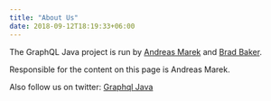 ```yaml
---
title: "About Us"
date: 2018-09-12T18:19:33+06:00
---
```


The GraphQL Java project is run by [Andreas Marek](https://twitter.com/andimarek) and [Brad Baker](https://github.com/bbakerman).

Responsible for the content on this page is Andreas Marek.

Also follow us on twitter: [Graphql Java](https://twitter.com/graphql_java)